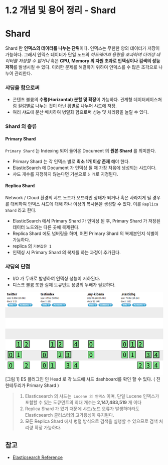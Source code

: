 # 1.2 개념 및 용어 정리 - Shard


# Shard
Shard 란 **인덱스의 데이터를 나누는 단위**이다. 인덱스는 무한한 양의 데이터가 저장이 가능하다. 
그래서 인덱스 데이터가 단일 노드의 *하드웨어의 용량을 초과하여 더이상 데이터를 저장할 수 없거나* 혹은 **CPU, Memory 의 자원 초과로 인덱싱이나 검색의 성능 저하**를 발생시킬 수 있다. 이러한 문제를 해결하기 위하여 인덱스를 수 많은 조각으로 나누어 관리한다.

### 샤딩을 함으로써

- 콘텐츠 볼륨의 **수평(Horizontal) 분할 및 확장**이 가능하다. 관계형 데이터베이스처럼 컬럼별로 나누는 것이 아닌 횡별로 나누어 샤드에 저장.
- 여러 샤드에 분산 배치하여 병렬화 함으로써 성능 및 처리량을 늘릴 수 있다.

### Shard 의 종류
#### Primary Shard
`Primary Shard` 는 Indexing 되어 들어온 Document 의 **원본 Shard** 를 의미한다.

+ Primary Shard 는 각 인덱스 별로 **최소 1개 이상 존재** 해야 한다.
+ ElasticSearch 에 Document 가 인덱싱 될 때 가장 처음에 생성되는 샤드이다.
+ 샤드 개수를 지정하지 않는다면 기본으로 `5 개`로 지정된다.

#### Replica Shard
Network / Cloud 환경의 샤드 노드가 오프라인 상태가 되거나 혹은 사라지게 될 경우를 대비하여 인덱스 샤드에 대해 하나 이상의 복사본을 생성할 수 있다. 이를 `Replica Shard` 라고 한다.

+ ElasticSearch 에서 Primary Shard 가 인덱싱 된 후, Primary Shard 가 저장된 데이터 노드와는 다른 곳에 복제된다.
+ Replica Shard 에도 넘버링을 하며, 어떤 Primary Shard 의 복제본인지 식별이 가능하다.
+ replica 의 `기본값은 1`
+ 인덱싱 시 Primary Shard 의 복제를 하는 과정이 추가된다.

### 샤딩의 단점
+ I/O 가 두배로 발생하여 인덱싱 성능이 저하된다.
+ 디스크 볼륨 또한 실제 도큐먼트 용량의 두배가 필요하다.

![shard](/categories/images/eshaed.png)
[그림 1] ES 플러그인 인 Head 로 각 노드에 샤드 dashboard를 확인 할 수 있다. ( 진한테두리가 Primary Shard )
<p class="image-area"></p>

>1. Elasticsearch 의 샤드는` Lucene 의 인덱스` 이며, 단일 Lucene 인덱스가 포함할 수 있는 도큐먼트의 최대 개수는 **2,147,483,519** 개 이다
>2. Replica Shard 가 있기 때문에 샤드/노드 오류가 발생하더라도 Elasticsearch 클러스터의 고가용성이 유지된다.
>3. 모든 Replica Shard 에서 병렬 방식으로 검색을 실행할 수 있으므로 검색 처리량 확장 가능하다.

## 참고
+ [Elasticsearch Reference](https://www.elastic.co/guide/en/elasticsearch/guide/current/index.html)

